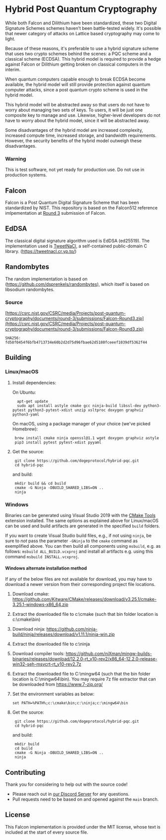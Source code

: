 # Hybrid Post Quantum Cryptography
While both Falcon and Dilithium have been standardized, these two Digital Signature Schemes schemes haven’t 
been battle-tested widely. It's possible that newer category of attacks on Lattice based cryptography may come to light.

Because of these reasons, it's preferable to use a hybrid signature scheme that 
uses two crypto schemes behind the scenes: a PQC scheme and a classical scheme (ECDSA). This hybrid 
model is required to provide a hedge against Falcon or Dilithium getting broken 
on classical computers in the interim. 

When quantum computers capable enough to break ECDSA become available, the hybrid model 
will still provide protection against quantum computer attacks, since a post quantum crypto scheme is used in the hybrid model. 

This hybrid model will be abstracted away so that users do not have to worry 
about managing two sets of keys. To users, it will be just one composite key to manage and 
use. Likewise, higher-level developers do not have to worry about the hybrid 
model, since it will be abstracted away.

Some disadvantages of the hybrid model are increased complexity, increased compute time, increased 
storage, and bandwidth requirements. However, the security benefits of the 
hybrid model outweigh these disadvantages.

### Warning
This is test software, not yet ready for production use. Do not use in production systems.

## Falcon
Falcon is a Post Quantum Digital Signature Scheme that has been standardized by NIST.
This repository is based on the Falcon512 reference imlpementation at [Round 3](https://csrc.nist.gov/Projects/post-quantum-cryptography/post-quantum-cryptography-standardization/round-3-submissions) submission of Falcon. 

## EdDSA
The classical digital signature algorithm used is EdDSA (ed25519). The implementation used is [TweetNaCl](https://tweetnacl.cr.yp.to/), a self-contained public-domain C library. (https://tweetnacl.cr.yp.to/)

## Randombytes
The random implementation is based on (https://github.com/dsprenkels/randombytes), which itself is based on libsodium randombytes.

### Source
[https://csrc.nist.gov/CSRC/media/Projects/post-quantum-cryptography/documents/round-3/submissions/Falcon-Round3.zip](https://csrc.nist.gov/CSRC/media/Projects/post-quantum-cryptography/documents/round-3/submissions/Falcon-Round3.zip)

```SHA256: fd58f0454f6bfb4713734e60b2d2d75d96fbae62d5180fceeef1039df5362f44```

## Building

### Linux/macOS

1. Install dependencies:

	On Ubuntu:

		 apt-get update
		 sudo apt install astyle cmake gcc ninja-build libssl-dev python3-pytest python3-pytest-xdist unzip xsltproc doxygen graphviz python3-yaml

	On macOS, using a package manager of your choice (we've picked Homebrew):

		brew install cmake ninja openssl@1.1 wget doxygen graphviz astyle
		pip3 install pytest pytest-xdist pyyaml

2. Get the source:

		git clone https://github.com/dogeprotocol/hybrid-pqc.git
		cd hybrid-pqc

	and build:

		mkdir build && cd build
		cmake -G Ninja -DBUILD_SHARED_LIBS=ON ..
		ninja

### Windows

Binaries can be generated using Visual Studio 2019 with the [CMake Tools](https://marketplace.visualstudio.com/items?itemName=ms-vscode.cmake-tools) extension installed. The same options as explained above for Linux/macOS can be used and build artifacts are generated in the specified `build` folders.

If you want to create Visual Studio build files, e.g., if not using `ninja`, be sure to _not_ pass the parameter `-GNinja` to the `cmake` command as exemplified above. You can then build all components using `msbuild`, e.g. as follows: `msbuild ALL_BUILD.vcxproj` and install all artifacts e.g. using this command `msbuild INSTALL.vcxproj`.

#### Windows alternate installation method
If any of the below files are not available for download, you may have to download a newer version from their corresponding project file locations.
1. Download cmake: https://github.com/Kitware/CMake/releases/download/v3.25.1/cmake-3.25.1-windows-x86_64.zip
2. Extract the downloaded file to c:\cmake (such that bin folder location is c:\cmake\bin)
3. Download ninja: https://github.com/ninja-build/ninja/releases/download/v1.11.1/ninja-win.zip
4. Extract the downloaded file to c:\ninja
5. Download compiler tools: https://github.com/niXman/mingw-builds-binaries/releases/download/12.2.0-rt_v10-rev2/x86_64-12.2.0-release-win32-seh-msvcrt-rt_v10-rev2.7z
6. Extract the downloaded file to C:\mingw64 (such that the bin folder location is C:\mingw64\bin). You may require 7z file extractor that can be downloaded from https://www.7-zip.org/
7. Set the environment variables as below:

       set PATH=%PATH%;c:\cmake\bin;c:\ninja;c:\mingw64\bin
8. Get the source:

		git clone https://github.com/dogeprotocol/hybrid-pqc.git
		cd hybrid-pqc

	and build:

		mkdir build 
		cd build
		cmake -G Ninja -DBUILD_SHARED_LIBS=ON ..
		ninja    

## Contributing

Thank you for considering to help out with the source code! 

* Please reach out in [our Discord Server](https://discord.gg/bbbMPyzJTM) for any questions. 
* Pull requests need to be based on and opened against the `main` branch.

## License

This Falcon implementation is provided under the MIT license, whose text
is included at the start of every source file.
